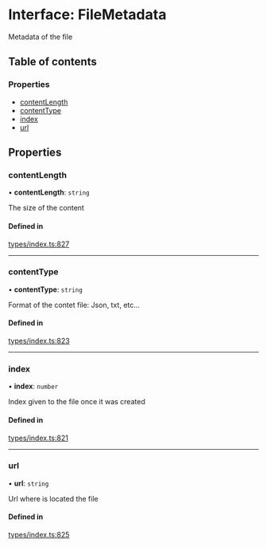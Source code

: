 # Interface: FileMetadata

Metadata of the file

## Table of contents

### Properties

- [contentLength](FileMetadata.md#contentlength)
- [contentType](FileMetadata.md#contenttype)
- [index](FileMetadata.md#index)
- [url](FileMetadata.md#url)

## Properties

### contentLength

• **contentLength**: `string`

The size of the content

#### Defined in

[types/index.ts:827](https://github.com/nevermined-io/react-components/blob/d91af20/catalog/src/types/index.ts#L827)

___

### contentType

• **contentType**: `string`

Format of the contet file: Json, txt, etc...

#### Defined in

[types/index.ts:823](https://github.com/nevermined-io/react-components/blob/d91af20/catalog/src/types/index.ts#L823)

___

### index

• **index**: `number`

Index given to the file once it was created

#### Defined in

[types/index.ts:821](https://github.com/nevermined-io/react-components/blob/d91af20/catalog/src/types/index.ts#L821)

___

### url

• **url**: `string`

Url where is located the file

#### Defined in

[types/index.ts:825](https://github.com/nevermined-io/react-components/blob/d91af20/catalog/src/types/index.ts#L825)
